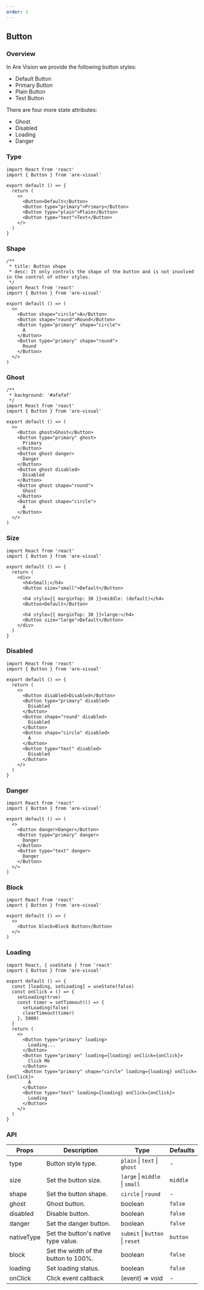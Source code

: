 ```yaml
---
order: 1
---
```


## Button

### Overview

In Are Vision we provide the following button styles:

- Default Button
- Primary Button
- Plain Button
- Text Button

There are four more state attributes:

- Ghost
- Disabled
- Loading
- Danger

### Type

```tsx
import React from 'react'
import { Button } from 'are-visual'

export default () => {
  return (
    <>
      <Button>Default</Button>
      <Button type="primary">Primary</Button>
      <Button type="plain">Plain</Button>
      <Button type="text">Text</Button>
    </>
  )
}
```

### Shape

```tsx
/**
 * title: Button shape
 * desc: It only controls the shape of the button and is not involved in the control of other styles.
 */
import React from 'react'
import { Button } from 'are-visual'

export default () => (
  <>
    <Button shape="circle">A</Button>
    <Button shape="round">Round</Button>
    <Button type="primary" shape="circle">
      A
    </Button>
    <Button type="primary" shape="round">
      Round
    </Button>
  </>
)
```

### Ghost

```tsx
/**
 * background: '#afafaf'
 */
import React from 'react'
import { Button } from 'are-visual'

export default () => (
  <>
    <Button ghost>Ghost</Button>
    <Button type="primary" ghost>
      Primary
    </Button>
    <Button ghost danger>
      Danger
    </Button>
    <Button ghost disabled>
      Disabled
    </Button>
    <Button ghost shape="round">
      Ghost
    </Button>
    <Button ghost shape="circle">
      A
    </Button>
  </>
)
```

### Size

```tsx
import React from 'react'
import { Button } from 'are-visual'

export default () => {
  return (
    <div>
      <h4>Small:</h4>
      <Button size="small">Default</Button>

      <h4 style={{ marginTop: 30 }}>middle: (default)</h4>
      <Button>Default</Button>

      <h4 style={{ marginTop: 30 }}>large:</h4>
      <Button size="large">Default</Button>
    </div>
  )
}
```

### Disabled

```tsx
import React from 'react'
import { Button } from 'are-visual'

export default () => {
  return (
    <>
      <Button disabled>Disabled</Button>
      <Button type="primary" disabled>
        Disabled
      </Button>
      <Button shape="round" disabled>
        Disabled
      </Button>
      <Button shape="circle" disabled>
        A
      </Button>
      <Button type="text" disabled>
        Disabled
      </Button>
    </>
  )
}
```

### Danger

```tsx
import React from 'react'
import { Button } from 'are-visual'

export default () => (
  <>
    <Button danger>Danger</Button>
    <Button type="primary" danger>
      Danger
    </Button>
    <Button type="text" danger>
      Danger
    </Button>
  </>
)
```

### Block

```tsx
import React from 'react'
import { Button } from 'are-visual'

export default () => (
  <>
    <Button block>Block Button</Button>
  </>
)
```

### Loading

```tsx
import React, { useState } from 'react'
import { Button } from 'are-visual'

export default () => {
  const [loading, setLoading] = useState(false)
  const onClick = () => {
    setLoading(true)
    const timer = setTimeout(() => {
      setLoading(false)
      clearTimeout(timer)
    }, 5000)
  }
  return (
    <>
      <Button type="primary" loading>
        Loading...
      </Button>
      <Button type="primary" loading={loading} onClick={onClick}>
        Click Me
      </Button>
      <Button type="primary" shape="circle" loading={loading} onClick={onClick}>
        A
      </Button>
      <Button type="text" loading={loading} onClick={onClick}>
        Loading
      </Button>
    </>
  )
}
```

### API

| Props      | Description                          | Type                            | Defaults |
| ---------- | ------------------------------------ | ------------------------------- | -------- |
| type       | Button style type.                   | `plain` \| `text` \| `ghost`    | -        |
| size       | Set the button size.                 | `large` \| `middle` \| `small`  | `middle` |
| shape      | Set the button shape.                | `circle` \| `round`             | -        |
| ghost      | Ghost button.                        | boolean                         | `false`  |
| disabled   | Disable button.                      | boolean                         | `false`  |
| danger     | Set the danger button.               | boolean                         | `false`  |
| nativeType | Set the button's native type value.  | `submit` \| `button` \| `reset` | `button` |
| block      | Set the width of the button to 100%. | boolean                         | `false`  |
| loading    | Set loading status.                  | boolean                         | `false`  |
| onClick    | Click event callback                 | (event) => void                 | -        |
